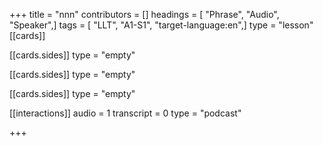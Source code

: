 +++
title = "nnn"
contributors = []
headings = [ "Phrase", "Audio", "Speaker",]
tags = [ "LLT", "A1-S1", "target-language:en",]
type = "lesson"
[[cards]]

[[cards.sides]]
type = "empty"

[[cards.sides]]
type = "empty"

[[cards.sides]]
type = "empty"

[[interactions]]
audio = 1
transcript = 0
type = "podcast"

+++
